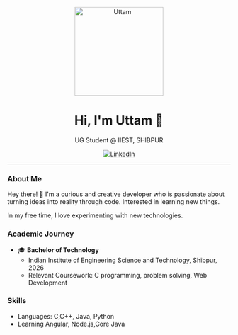 <p align="center">
  <img src="https://avatars.githubusercontent.com/u/92252205?v=4" alt="Uttam" width="200" height="200">
</p>

<h1 align="center">Hi, I'm Uttam 👋</h1>

<p align="center">UG Student @ IIEST, SHIBPUR</p>

<p align="center">
  <a href="https://www.linkedin.com/in/uttam-mahata-4b0364259">
    <img src="https://img.shields.io/badge/-LinkedIn-blue?style=flat-square&logo=linkedin&logoColor=white&link=https://www.linkedin.com/in/uttam-mahata-4b0364259" alt="LinkedIn">
  </a>

  
</p>

---

### About Me

Hey there! 👋 I'm a curious and creative developer who is passionate about turning ideas into reality through code. Interested in learning new things.

In my free time, I love experimenting with new technologies.
### Academic Journey

- 🎓 **Bachelor of Technology**
  - Indian Institute of Engineering Science and Technology, Shibpur, 2026
  - Relevant Coursework: C programming, problem solving, Web Development
    

### Skills
  - Languages: C,C++, Java, Python
  - Learning Angular, Node.js,Core Java

